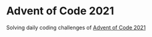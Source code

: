 # Advent of Code 2021

Solving daily coding challenges of [Advent of Code 2021](https://adventofcode.com/2021)
